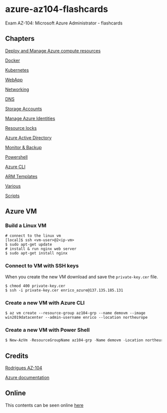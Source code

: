 # azure-az104-flashcards
Exam AZ-104: Microsoft Azure Administrator - flashcards
## Chapters

[Deploy and Manage Azure compute resources](Section3.md)

[Docker](Docker.md)

[Kubernetes](Kubernetes.md)

[WebApp](WebApps.md)

[Networking](networking.md)

[DNS](dns.md)

[Storage Accounts](StorageAccounts.md)

[Manage Azure Identities](ManageAzureIdentities.md)

[Resource locks](resource-locks.md)

[Azure Active Directory](AzureActiveDirectory.md)

[Monitor & Backup](Monitor&Backup.md)

[Powershell](Powershell.md)

[Azure CLI](az-cli.md)

[ARM Templates](ARM-Templates.md)

[Various](Various.md)

[Scripts](scripts)


## Azure VM

### Build a Linux VM
```shell
# connect to the linux vm
[local]$ ssh <vm-user>@2<ip-vm>
$ sudo apt-get update
# install & run nginx web server
$ sudo apt-get install nginx
```
### Connect to VM with SSH keys
When you create the new VM download and save the `private-key.cer` file.
```shell
$ chmod 400 private-key.cer
$ ssh -i private-key.cer enrico_azure@137.135.185.131
```
### Create a new VM with Azure CLI
```shell
$ az vm create --resource-group az104-grp --name demovm --image win2019datacenter --admin-username enrico --location northeurope
```

### Create a new VM with Power Shell
```powershell
$ New-AzVm -ResourceGroupName az104-grp -Name demovm -Location northeurope -Image win2019datacenter
```


## Credits
[Rodrigues AZ-104](https://www.udemy.com/course/microsoft-certified-azure-administrator/)

[Azure documentation](https://learn.microsoft.com/en-us/azure)

## Online
This contents can be seen online [here](https://egch.github.io/azure-az104-flashcards/)
